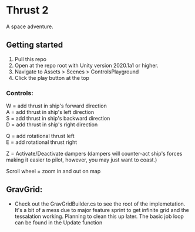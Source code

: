 
# Thrust 2

A space adventure. 

## Getting started

1) Pull this repo
2) Open at the repo root with Unity version 2020.1a1 or higher. 
3) Navigate to Assets > Scenes > ControlsPlayground
4) Click the play button at the top


### Controls:


W = add thrust in ship's forward direction  
A = add thrust in ship's left direction  
S = add thrust in ship's backward direction  
D = add thrust in ship's right direction  

Q = add rotational thrust left  
E = add rotational thrust right  

Z = Activate/Deactivate dampers (dampers will counter-act ship's forces making it easier to pilot, however, you may just want to coast.)  

Scroll wheel = zoom in and out on map  


## GravGrid:
- Check out the GravGridBuilder.cs to see the root of the implemetation. It's a bit of a mess due to major feature sprint to get infinite grid and the tessalation working. Planning to clean this up later. The basic job loop can be found in the Update function


